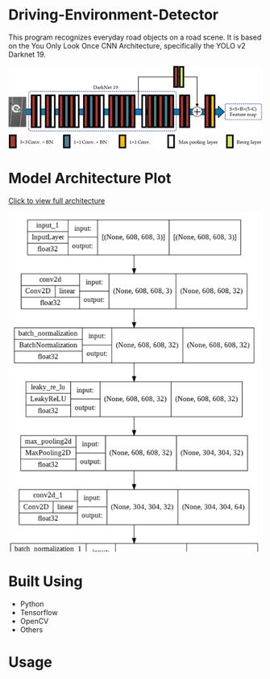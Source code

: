 # Driving-Environment-Detector

This program recognizes everyday road objects on a road scene. It is based on the You Only Look Once CNN Architecture, specifically the YOLO v2 Darknet 19. 

![Yolo v2 Darknet 19](images/yolo_v2_darknet19.png "Yolo v2 Darknet 19")

# Model Architecture Plot

[Click to view full architecture](images/yolo_model_architecture.png)

![Yolo Driving Environment Model Architecture](images/yolo_model_architecture_short.png "Yolo Driving Environment Model Architecture")

# Built Using

- Python
- Tensorflow
- OpenCV
- Others

# Usage

